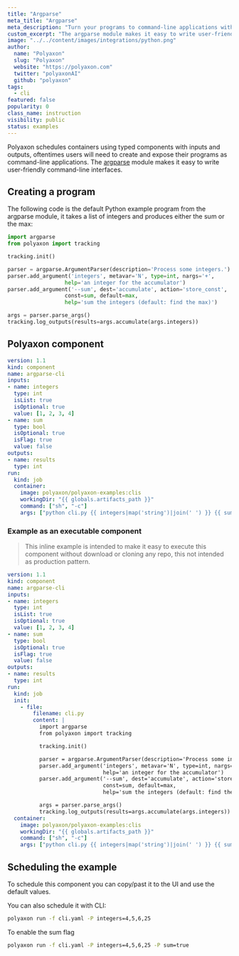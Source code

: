 ```yaml
---
title: "Argparse"
meta_title: "Argparse"
meta_description: "Turn your programs to command-line applications with argparse Python module."
custom_excerpt: "The argparse module makes it easy to write user-friendly command-line interfaces."
image: "../../content/images/integrations/python.png"
author:
  name: "Polyaxon"
  slug: "Polyaxon"
  website: "https://polyaxon.com"
  twitter: "polyaxonAI"
  github: "polyaxon"
tags:
  - cli
featured: false
popularity: 0
class_name: instruction
visibility: public
status: examples
---
```


Polyaxon schedules containers using typed components with inputs and outputs, oftentimes users will need to create and expose their programs as command-line applications.
The [argparse](https://docs.python.org/3/library/argparse.html) module makes it easy to write user-friendly command-line interfaces.

## Creating a program

The following code is the default Python example program from the argparse module, it takes a list of integers and produces either the sum or the max:

```python
import argparse
from polyaxon import tracking

tracking.init()

parser = argparse.ArgumentParser(description='Process some integers.')
parser.add_argument('integers', metavar='N', type=int, nargs='+',
                  help='an integer for the accumulator')
parser.add_argument('--sum', dest='accumulate', action='store_const',
                  const=sum, default=max,
                  help='sum the integers (default: find the max)')

args = parser.parse_args()
tracking.log_outputs(results=args.accumulate(args.integers))
```

## Polyaxon component

```yaml
version: 1.1
kind: component
name: argparse-cli
inputs:
- name: integers
  type: int
  isList: true
  isOptional: true
  value: [1, 2, 3, 4]
- name: sum
  type: bool
  isOptional: true
  isFlag: true
  value: false
outputs:
- name: results
  type: int
run:
  kind: job
  container:
    image: polyaxon/polyaxon-examples:clis
    workingDir: "{{ globals.artifacts_path }}"
    command: ["sh", "-c"]
    args: ["python cli.py {{ integers|map('string')|join(' ') }} {{ sum }}"]

```

### Example as an executable component

> This inline example is intended to make it easy to execute this component without download or cloning any repo, this not intended as production pattern.

```yaml
version: 1.1
kind: component
name: argparse-cli
inputs:
- name: integers
  type: int
  isList: true
  isOptional: true
  value: [1, 2, 3, 4]
- name: sum
  type: bool
  isOptional: true
  isFlag: true
  value: false
outputs:
- name: results
  type: int
run:
  kind: job
  init:
    - file:
        filename: cli.py
        content: |
          import argparse
          from polyaxon import tracking

          tracking.init()

          parser = argparse.ArgumentParser(description='Process some integers.')
          parser.add_argument('integers', metavar='N', type=int, nargs='+',
                              help='an integer for the accumulator')
          parser.add_argument('--sum', dest='accumulate', action='store_const',
                              const=sum, default=max,
                              help='sum the integers (default: find the max)')

          args = parser.parse_args()
          tracking.log_outputs(results=args.accumulate(args.integers))
  container:
    image: polyaxon/polyaxon-examples:clis
    workingDir: "{{ globals.artifacts_path }}"
    command: ["sh", "-c"]
    args: ["python cli.py {{ integers|map('string')|join(' ') }} {{ sum }}"]
```

## Scheduling the example

To schedule this component you can copy/past it to the UI and use the default values.

You can also schedule it with CLI:

```bash
polyaxon run -f cli.yaml -P integers=4,5,6,25
```

To enable the sum flag

```bash
polyaxon run -f cli.yaml -P integers=4,5,6,25 -P sum=true
```
